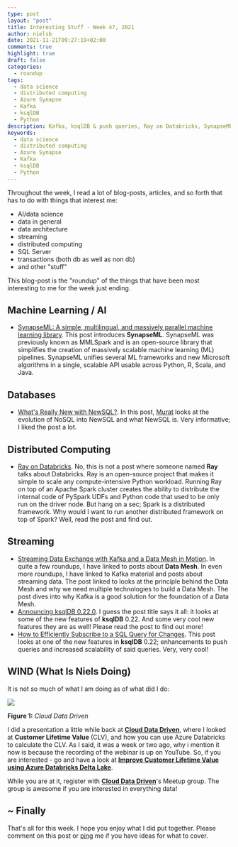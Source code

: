 ```yaml
---
type: post
layout: "post"
title: Interesting Stuff - Week 47, 2021
author: nielsb
date: 2021-11-21T09:27:19+02:00
comments: true
highlight: true
draft: false
categories:
  - roundup
tags:
  - data science
  - distributed computing
  - Azure Synapse
  - Kafka
  - ksqlDB
  - Python
description: Kafka, ksqlDB & push queries, Ray on Databricks, SynapseML, NewSQL, and other interesting topics.
keywords:
  - data science
  - distributed computing
  - Azure Synapse
  - Kafka
  - ksqlDB
  - Python   
---
```


Throughout the week, I read a lot of blog-posts, articles, and so forth that has to do with things that interest me:

* AI/data science
* data in general
* data architecture
* streaming
* distributed computing
* SQL Server
* transactions (both db as well as non db)
* and other "stuff"

This blog-post is the "roundup" of the things that have been most interesting to me for the week just ending.

<!--more-->

## Machine Learning / AI

* [SynapseML: A simple, multilingual, and massively parallel machine learning library][1]. This post introduces **SynapseML**. SynapseML was previously known as MMLSpark and is an open-source library that simplifies the creation of massively scalable machine learning (ML) pipelines. SynapseML unifies several ML frameworks and new Microsoft algorithms in a single, scalable API usable across Python, R, Scala, and Java.

## Databases

* [What's Really New with NewSQL?][2]. In this post, [Murat][murba] looks at the evolution of NoSQL into NewSQL and what NewSQL is. Very informative; I liked the post a lot.

## Distributed Computing

* [Ray on Databricks][3]. No, this is not a post where someone named **Ray** talks about Databricks. Ray is an open-source project that makes it simple to scale any compute-intensive Python workload. Running Ray on top of an Apache Spark cluster creates the ability to distribute the internal code of PySpark UDFs and Python code that used to be only run on the driver node. But hang on a sec; Spark is a distributed framework. Why would I want to run another distributed framework on top of Spark? Well, read the post and find out.

## Streaming

* [Streaming Data Exchange with Kafka and a Data Mesh in Motion][4]. In quite a few roundups, I have linked to posts about **Data Mesh**. In even more roundups, I have linked to Kafka material and posts about streaming data. The post linked to looks at the principle behind the Data Mesh and why we need multiple technologies to build a Data Mesh. The post dives into why Kafka is a good solution for the foundation of a Data Mesh.
* [Announcing ksqlDB 0.22.0][5]. I guess the post title says it all: it looks at some of the new features of **ksqlDB** 0.22. And some very cool new features they are as well! Please read the post to find out more!
* [How to Efficiently Subscribe to a SQL Query for Changes][6]. This post looks at one of the new features in **ksqlDB** 0.22; enhancements to push queries and increased scalability of said queries. Very, very cool!

## WIND (What Is Niels Doing)

It is not so much of what I am doing as of what did I do:

![](/images/posts/improve-clv-2.png)

**Figure 1:** *Cloud Data Driven*

I did a presentation a little while back at [**Cloud Data Driven**][7], where I looked at **Customer Lifetime Value** (CLV), and how you can use Azure Databricks to calculate the CLV. As I said, it was a week or two ago, why i mention it now is because the recording of the webinar is up on YouTube. So, if you are interested - go and have a look at [**Improve Customer Lifetime Value using Azure Databricks Delta Lake**][8].

While you are at it, register with [**Cloud Data Driven**][9]'s Meetup group. The group is awesome if you are interested in everything data! 

## ~ Finally

That's all for this week. I hope you enjoy what I did put together. Please comment on this post or [ping][ma] me if you have ideas for what to cover.

[ma]: mailto:niels.it.berglund@gmail.com
[mp]: https://blog.acolyer.org
[iq]: https://www.infoq.com/
[ew]: http://sqlonice.com/
[re]: http://blog.revolutionanalytics.com
[sqsk]: https://www.sqlskills.com
[mdaveyblog]: https://mdavey.wordpress.com/
[charlblog]: https://charlla.com/

[jovpop]: https://twitter.com/JovanPop_MSFT
[bobw]: https://twitter.com/bobwardms
[revod]: https://twitter.com/revodavid
[lonny]: https://twitter.com/sqL_handLe
[ewtw]: https://twitter.com/sqlOnIce
[buckw]: https://twitter.com/BuckWoodyMSFT
[mattw]: https://twitter.com/matthewwarren
[murba]: https://twitter.com/muratdemirbas
[daveda]: https://twitter.com/davidthecoder
[adcol]: https://twitter.com/adriancolyer
[jesrod]: https://twitter.com/jrdothoughts
[tomaz]: https://twitter.com/tomaz_tsql
[dataart]: https://twitter.com/dataartisans
[luis]: https://twitter.com/luis_de_sousa
[benstop]: https://twitter.com/benstopford
[conflu]: https://twitter.com/confluentinc
[tylert]: https://twitter.com/tyler_treat
[andrewng]: https://twitter.com/AndrewYNg
[lawr]: https://twitter.com/bytezn
[jue]: https://twitter.com/b0rk
[yan]: https://twitter.com/theburningmonk
[danny]: https://twitter.com/g9yuayon
[rmoff]: https://twitter.com/rmoff
[ryansw]: https://twitter.com/ryanswanstrom
[pabloc]: https://twitter.com/pabloc_ds
[mklep]: https://twitter.com/martinkl
[mdavey]: https://twitter.com/matt_davey
[jboner]: https://twitter.com/jboner
[joeduff]: https://twitter.com/funcOfJoe
[charl]: https://twitter.com/charllamprecht
[dbricks]: https://twitter.com/databricks
[adsit]: https://twitter.com/SitnikAdam
[vicky]: https://twitter.com/vickyharp
[dscentral]: https://twitter.com/DataScienceCtrl
[natemc]: https://twitter.com/natemcmaster
[ads]: https://twitter.com/azuredatastudio
[travw]: https://twitter.com/radtravis
[emilk]: https://twitter.com/IsTheArchitect
[netflx]: https://netflixtechblog.com/

[1]: https://www.microsoft.com/en-us/research/blog/synapseml-a-simple-multilingual-and-massively-parallel-machine-learning-library/
[2]: http://muratbuffalo.blogspot.com/2021/11/whats-really-new-with-newsql.html
[3]: https://databricks.com/blog/2021/11/19/ray-on-databricks.html
[4]: https://www.kai-waehner.de/blog/2021/11/14/streaming-data-exchange-data-mesh-apache-kafka-in-motion/
[5]: https://www.confluent.io/blog/ksqldb-0-22-new-features-major-upgrades/
[6]: https://www.confluent.io/blog/push-queries-v2-with-ksqldb-scalable-sql-query-subscriptions/
[7]: https://www.linkedin.com/company/clouddatadriven/
[8]: https://youtu.be/e6MJ4DRCgj8
[9]: https://www.meetup.com/cloud-data-driven
